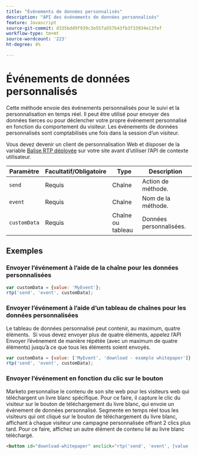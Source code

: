 ```yaml
---
title: "Événements de données personnalisés"
description: "API des événements de données personnalisés"
feature: Javascript
source-git-commit: d335bdd9f939c3e557a557b43fb3f33934e13fef
workflow-type: tm+mt
source-wordcount: '223'
ht-degree: 4%

---
```



# Événements de données personnalisés

Cette méthode envoie des événements personnalisés pour le suivi et la personnalisation en temps réel. Il peut être utilisé pour envoyer des données tierces ou pour déclencher votre propre événement personnalisé en fonction du comportement du visiteur. Les événements de données personnalisés sont comptabilisés une fois dans la session d’un visiteur.

Vous devez devenir un client de personnalisation Web et disposer de la variable [Balise RTP déployée](https://experienceleague.adobe.com/en/docs/marketo/using/product-docs/web-personalization/rtp-tag-implementation/deploy-the-rtp-javascript) sur votre site avant d’utiliser l’API de contexte utilisateur.

| Paramètre | Facultatif/Obligatoire | Type | Description |
|---|---|---|---|
| `send` | Requis | Chaîne | Action de méthode. |
| `event` | Requis | Chaîne | Nom de la méthode. |
| `customData` | Requis | Chaîne ou tableau | Données personnalisées. |

## Exemples

### Envoyer l’événement à l’aide de la chaîne pour les données personnalisées

```javascript
var customData = {value: 'MyEvent'};
rtp('send', 'event', customData);
```

### Envoyer l’événement à l’aide d’un tableau de chaînes pour les données personnalisées

Le tableau de données personnalisé peut contenir, au maximum, quatre éléments.  Si vous devez envoyer plus de quatre éléments, appelez l’API Envoyer l’événement de manière répétée (avec un maximum de quatre éléments) jusqu’à ce que tous les éléments soient envoyés.

```javascript
var customData = {value: ['MyEvent', 'download - example whitepaper']};
rtp('send', 'event', customData);
```

### Envoyer l’événement en fonction du clic sur le bouton

Marketo personnalise le contenu de son site web pour les visiteurs web qui téléchargent un livre blanc spécifique. Pour ce faire, il capture le clic du visiteur sur le bouton de téléchargement du livre blanc, qui envoie un événement de données personnalisé. Segmente en temps réel tous les visiteurs qui ont cliqué sur le bouton de téléchargement du livre blanc, affichant à chaque visiteur une campagne personnalisée offrant 2 clics plus tard. Pour ce faire, affichez un autre élément de contenu lié au livre blanc téléchargé.

```html
<button id="download-whitepaper" onclick="rtp('send', 'event', {value :'download - example whitepaper'})">Download</button>
```
